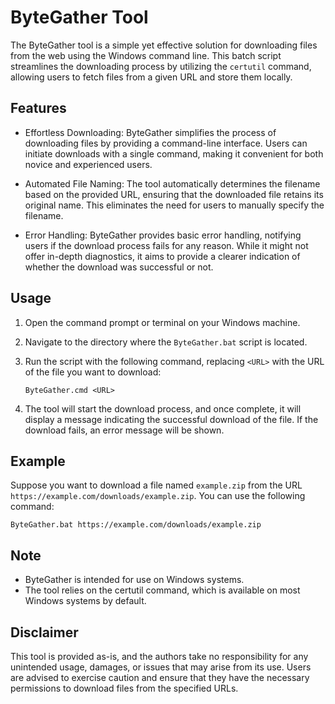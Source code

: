 # ByteGather Tool
The ByteGather tool is a simple yet effective solution for downloading files from the web using the Windows command line. This batch script streamlines the downloading process by utilizing the ```certutil``` command, allowing users to fetch files from a given URL and store them locally.

## Features
- Effortless Downloading: ByteGather simplifies the process of downloading files by providing a command-line interface. Users can initiate downloads with a single command, making it convenient for both novice and experienced users.

- Automated File Naming: The tool automatically determines the filename based on the provided URL, ensuring that the downloaded file retains its original name. This eliminates the need for users to manually specify the filename.

- Error Handling: ByteGather provides basic error handling, notifying users if the download process fails for any reason. While it might not offer in-depth diagnostics, it aims to provide a clearer indication of whether the download was successful or not.

## Usage
1. Open the command prompt or terminal on your Windows machine.

2. Navigate to the directory where the ```ByteGather.bat``` script is located.

3. Run the script with the following command, replacing ```<URL>``` with the URL of the file you want to download:
    ```
    ByteGather.cmd <URL>
    ```

4. The tool will start the download process, and once complete, it will display a message indicating the successful download of the file. If the download fails, an error message will be shown.

## Example
Suppose you want to download a file named ```example.zip``` from the URL ```https://example.com/downloads/example.zip```. You can use the following command:
```
ByteGather.bat https://example.com/downloads/example.zip
```

## Note
- ByteGather is intended for use on Windows systems.
- The tool relies on the certutil command, which is available on most Windows systems by default.

## Disclaimer
This tool is provided as-is, and the authors take no responsibility for any unintended usage, damages, or issues that may arise from its use. Users are advised to exercise caution and ensure that they have the necessary permissions to download files from the specified URLs.